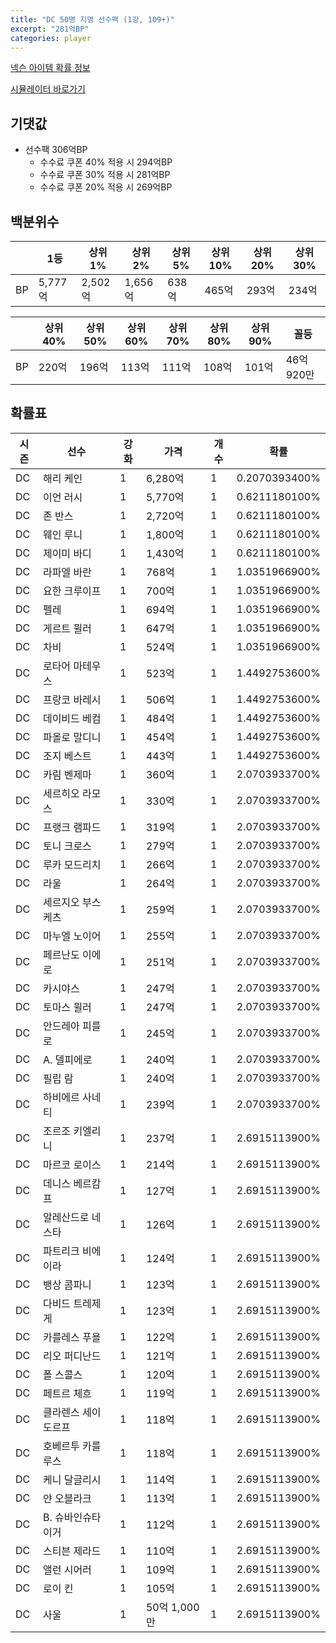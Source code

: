 ```yaml
---
title: "DC 50명 지명 선수팩 (1강, 109+)"
excerpt: "281억BP"
categories: player
---
```

[넥슨 아이템 확률 정보](http://iteminfo.nexon.com/probability/fco?sn=8173)

[시뮬레이터 바로가기](/simulator/8173)
## 기댓값
- 선수팩 306억BP
  - 수수료 쿠폰 40% 적용 시 294억BP
  - 수수료 쿠폰 30% 적용 시 281억BP
  - 수수료 쿠폰 20% 적용 시 269억BP


## 백분위수

||1등|상위1%|상위2%|상위5%|상위10%|상위20%|상위30%|
|---|---|---|---|---|---|---|---|
|BP|5,777억|2,502억|1,656억|638억|465억|293억|234억|

||상위40%|상위50%|상위60%|상위70%|상위80%|상위90%|꼴등|
|---|---|---|---|---|---|---|---|
|BP|220억|196억|113억|111억|108억|101억|46억 920만|


## 확률표

|시즌|선수|강화|가격|개수|확률|
|---|---|---|---|---|---|
|DC|해리 케인|1|6,280억|1|0.2070393400%|
|DC|이언 러시|1|5,770억|1|0.6211180100%|
|DC|존 반스|1|2,720억|1|0.6211180100%|
|DC|웨인 루니|1|1,800억|1|0.6211180100%|
|DC|제이미 바디|1|1,430억|1|0.6211180100%|
|DC|라파엘 바란|1|768억|1|1.0351966900%|
|DC|요한 크루이프|1|700억|1|1.0351966900%|
|DC|펠레|1|694억|1|1.0351966900%|
|DC|게르트 뮐러|1|647억|1|1.0351966900%|
|DC|차비|1|524억|1|1.0351966900%|
|DC|로타어 마테우스|1|523억|1|1.4492753600%|
|DC|프랑코 바레시|1|506억|1|1.4492753600%|
|DC|데이비드 베컴|1|484억|1|1.4492753600%|
|DC|파올로 말디니|1|454억|1|1.4492753600%|
|DC|조지 베스트|1|443억|1|1.4492753600%|
|DC|카림 벤제마|1|360억|1|2.0703933700%|
|DC|세르히오 라모스|1|330억|1|2.0703933700%|
|DC|프랭크 램파드|1|319억|1|2.0703933700%|
|DC|토니 크로스|1|279억|1|2.0703933700%|
|DC|루카 모드리치|1|266억|1|2.0703933700%|
|DC|라울|1|264억|1|2.0703933700%|
|DC|세르지오 부스케츠|1|259억|1|2.0703933700%|
|DC|마누엘 노이어|1|255억|1|2.0703933700%|
|DC|페르난도 이에로|1|251억|1|2.0703933700%|
|DC|카시야스|1|247억|1|2.0703933700%|
|DC|토마스 뮐러|1|247억|1|2.0703933700%|
|DC|안드레아 피를로|1|245억|1|2.0703933700%|
|DC|A. 델피에로|1|240억|1|2.0703933700%|
|DC|필립 람|1|240억|1|2.0703933700%|
|DC|하비에르 사네티|1|239억|1|2.0703933700%|
|DC|조르조 키엘리니|1|237억|1|2.6915113900%|
|DC|마르코 로이스|1|214억|1|2.6915113900%|
|DC|데니스 베르캄프|1|127억|1|2.6915113900%|
|DC|알레산드로 네스타|1|126억|1|2.6915113900%|
|DC|파트리크 비에이라|1|124억|1|2.6915113900%|
|DC|뱅상 콤파니|1|123억|1|2.6915113900%|
|DC|다비드 트레제게|1|123억|1|2.6915113900%|
|DC|카를레스 푸욜|1|122억|1|2.6915113900%|
|DC|리오 퍼디난드|1|121억|1|2.6915113900%|
|DC|폴 스콜스|1|120억|1|2.6915113900%|
|DC|페트르 체흐|1|119억|1|2.6915113900%|
|DC|클라렌스 세이도르프|1|118억|1|2.6915113900%|
|DC|호베르투 카를루스|1|118억|1|2.6915113900%|
|DC|케니 달글리시|1|114억|1|2.6915113900%|
|DC|얀 오블라크|1|113억|1|2.6915113900%|
|DC|B. 슈바인슈타이거|1|112억|1|2.6915113900%|
|DC|스티븐 제라드|1|110억|1|2.6915113900%|
|DC|앨런 시어러|1|109억|1|2.6915113900%|
|DC|로이 킨|1|105억|1|2.6915113900%|
|DC|사울|1|50억 1,000만|1|2.6915113900%|
